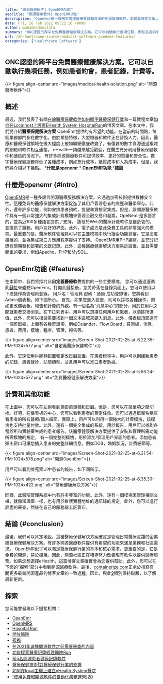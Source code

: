 ```yaml
---
title: "開源醫療軟件| OpenEMR功能" 
seoTitle: "開源醫療軟件| OpenEMR功能" 
description: "OpenEmr是一種用於管理醫療實踐和資源的開源醫療軟件。瀏覽此博客文章以了解其重要功能。" 
date: Fri, 26 Feb 2021 09:22:16 +0000
author: muhammadmustafa
summary: "ONC認證的跨平台免費醫療健康解決方案。它可以自動執行幾項任務，例如患者約會，患者記錄，計費等。" 
url: /zh-hant/open-source-medical-software-openemr-features/
categories: ['Healthcare Software']
---
```


## ONC認證的跨平台免費醫療健康解決方案。它可以自動執行幾項任務，例如患者約會，患者記錄，計費等。

{{< figure align=center src="images/medical-health-solution.png" alt="開源醫療軟件">}}


## 概述
最近，我們發表了有關[在線醫療保健軟件如何賦予醫療保健行業][1]和一篇教程文章[如何在Localhost上設置EHealth System HospitalRun][2]的博客文章。在本文中，我們將介紹**醫療保健解決方案** OpenEmr提供的有希望的功能。在當前的時間點，每個業務部門都在數字化。由於某些特徵，大型機器和軟件正在替換人力。因此，醫療和醫療保健領域在很大程度上被物聯網徹底改變了。有復雜的數字資源通過複雜的網絡和軟件相互連接。 eHealth一詞越來越受歡迎，在醫生充分利用醫療保健軟件和通信的情況下。
有許多開源醫療軟件可提供效率，更好的質量和安全性。數字醫療保健服務降低了各種成本，例如旅行成本，紙質成本和人為成本。但是，我們將介紹以下幾點。
  *[**什麼是openemr**][3]
  *[ **OpenEMR功能** ][4]
  *[**結論**][5]

## 什麼是openemr   {#intro}
[OpenEMR][6]是一種多語言開源醫療服務解決方案。它通過加密技術提供數據安全性。這種免費的醫療保健解決方案促進了其用戶管理患者的病歷和醫學庫存。此外，還有許多功能，例如安排患者預約，提醒和實驗室集成。但是，該開源醫療軟件具有一個非常強大的集成計費模塊來管理金融交易和發票。OpeNemr是多語言的，並為近100多種語言提供了支持。
該基於Web的醫療計費軟件是自託管的，並提供了邏輯，用戶友好的界面。此外，電子處方是此免費工具的非常強大的模塊。最重要的是，醫療軟件管理員可以在主要模塊中執行搜索功能豐富。它是高度擴展的，並為集成第三方應用程序提供了支持。 OpenEMR用PHP編寫，並充分記錄有關開發和部署的文獻記錄。此外，這種醫療健康解決方案易於設置，並且需要簡單的要求，例如Apache，PHP和MySQL。

## OpenEmr功能 {#features}
在本節中，我們將探討此**自定義醫療軟件**提供的一些主要模塊。
您可以通過遵循此[鏈接][7]來體驗OpenEmr。打開此鏈接後，您將降落在登錄頁面上。您可以使用以下憑據作為管理員登錄。
用戶名：管理員
密碼：通過
成功登錄後，您將看到Admin儀表板，如下圖所示。
首先，如果您進入設置，則可以採取各種操作，例如更改儀表板，報告和計費的外觀。有一個名為“消息中心”的部分，用於在用戶之間就患者交換消息。在下拉列表中，用戶可以選擇任何用戶和患者，以清除所選值。此外，您可以根據需要找到一個文本區域來鍵入消息。此外，儀表板頂部還有一個菜單欄，上面有各種菜單項，例如Calander，Flow Board，召回板，消息，患者，費用，模塊，程序，管理，報告等。

{{< figure align=center src="images/Screen-Shot-2021-02-25-at-6.22.35-PM-1024x577.png" alt="自定義醫療保健軟件">}}

此外，它還使用戶能夠配置和更改日曆設置。在患者模塊中，用戶可以創建新患者的記錄，患者就診，訪問類型，並且用戶可以進口患者數據。

{{< figure align=center src="images/Screen-Shot-2021-02-25-at-5.56.24-PM-1024x577.png" alt="免費醫療健康解決方案">}}


## 計費和其他功能
在上圖中，您可以在左側看到頂部菜單欄和日曆。但是，您可以在菜單項之間切換。好吧，在儀表板的中心，您可以看到患者的預定任命。您可以通過單擊名稱查看患者的所有醫療/個人細節。實際上，用戶可以利用一個強大的計費模塊，該模塊也支持批量付款。此外，還有一個完全集成的系統，用於報告，用戶可以找到各種診所和實驗室生成的患者報告。該醫療健康解決方案提供了安裝和管理所需功能所需模塊的規定。
有一個完整的模塊，用於添加/管理用戶界面的患者。添加患者彈出窗口可讓您插入患者的完整詳細信息，例如DOB，婚姻狀況，計費細節等。

{{< figure align=center src="images/Screen-Shot-2021-02-25-at-6.31.54-PM-1024x578.png" alt="開源OpenEmr">}}

用戶可以看到並蒐索UI中患者的報告，如下圖所示。

{{< figure align=center src="images/Screen-Shot-2021-02-25-at-6.35.30-PM-1024x422.png" alt="醫療健康解決方案">}}

同樣，此醫院管理系統中也有許多豐富的功能。此外，還有一個模塊來管理相關文檔，就像知識庫一樣，也有用於維護實體地址的通訊錄的規定。此外，您可以進行詳盡的審查，然後在自己的服務器上託管它。

## 結論 {#conclusion}
最後，我們可以肯定地說，這種醫療保健解決方案確實是管理日常醫療實踐的企業級醫療保健解決方案。有許多開源醫療軟件提供有希望的功能來滿足業務和社區需求。 OpenEMR似乎可以滿足醫療保健行業的基本和核心需求，更重要的是，它是免費的開源，易於擴展。因此，開源社區正在積極努力改善現有軟件以提供醫療服務。如果您想選擇eHealth，這篇博客文章確實會為您提供幫助。此外，您可以在下面的“探索”部分中看到開源醫療軟件。最後，[containerize.com][8]正處於撰寫有關更多最新開源產品的博客文章的一致過程。因此，與此[9]類別保持聯繫，以了解最新更新。

## 探索
您可能會發現以下鏈接相關：
  * [OpenEmr][10]
  * [OpenMRS][11]
  * [Hospital Run][12]
  * [開放醫院][13]
  * [孤獨][14]
  * [在2021年選擇開源軟件之前需要審查的內容][15]
  * [功能探索醫療記錄經理醫院Run][16]
  * [前5名開源患者健康記錄軟件][17]
  * [醫療保健技術|對醫療保健行業的影響][18]
  * [如何在local主機上建立eHealth System醫院][2]
  * [[使用免費和開源軟件的自動化業務運營][19]][20]

  
[1]: https://blog.containerize.com/2021/02/12/how-online-healthcare-software-empowers-healthcare-industry/
[2]: https://blog.containerize.com/healthcare-software/how-to-install-hospitalrun-hospital-management-system/
[3]: #intro
[4]: #features
[5]: #Conclusion
[6]: https://products.containerize.com/healthcare-technologies/openemr
[7]: https://demo.openemr.io/openemr
[8]: https://www.containerize.com/
[9]: https://products.containerize.com/health-care-technologies
[10]: https://products.containerize.com/health-care-technologies/openemr
[11]: https://products.containerize.com/health-care-technologies/openmrs
[12]: https://products.containerize.com/healthcare-technologies/hospitalrun
[13]: https://products.containerize.com/healthcare-technologies/open-hospital
[14]: https://products.containerize.com/healthcare-technologies/solismed
[15]: https://blog.containerize.com/cmdb-software/things-to-review-before-opting-open-source-software-in-2021/
[16]: https://blog.containerize.com/healthcare-software/features-exploration-of-medical-record-manager-hospitalrun/
[17]: https://blog.containerize.com/2021/03/05/top-5-open-source-patient-record-management-software/
[18]: https://blog.containerize.com/2021/02/12/technology-in-healthcare-impact-on-healthcare-industry/
[19]: https://blog.containerize.com/blogging/automate-business-operations-using-open-source-software/
[20]: https://blog.containerize.com/healthcare-software/how-to-install-hospitalrun-hospital-management-system/
